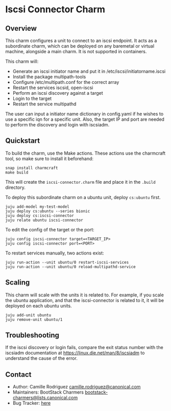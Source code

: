 # Iscsi Connector Charm

## Overview

This charm configures a unit to connect to an iscsi endpoint. It acts as a subordinate
charm, which can be deployed on any baremetal or virtual machine, alongside a main
charm. It is not supported in containers. 

This charm will:
- Generate an iscsi initiator name and put it in /etc/iscsi/initiatorname.iscsi
- Install the package multipath-tools
- Configure /etc/multipath.conf for the correct array
- Restart the services iscsid, open-iscsi
- Perform an iscsi discovery against a target
- Login to the target
- Restart the service multipathd

The user can input a initiator name dictionary in config.yaml if he wishes to use a
specific iqn for a specific unit. Also, the target IP and port are needed to perform
the discovery and login with iscsiadm. 


## Quickstart

To build the charm, use the Make actions. These actions use the charmcraft tool, so make sure to install it beforehand:
```
snap install charmcraft
make build
```
This will create the `iscsi-connector.charm` file and place it in the `.build` directory.

To deploy this subordinate charm on a ubuntu unit, deploy `cs:ubuntu` first.
```
juju add-model my-test-model
juju deploy cs:ubuntu --series bionic
juju deploy cs:iscsi-connector
juju relate ubuntu iscsi-connector
```

To edit the config of the target or the port:
```
juju config iscsi-connector target=<TARGET_IP> 
juju config iscsi-connector port=<PORT>
```

To restart services manually, two actions exist:
```
juju run-action --unit ubuntu/0 restart-iscsi-services
juju run-action --unit ubuntu/0 reload-multipathd-service
```

## Scaling

This charm will scale with the units it is related to. For example, if you scale the ubuntu application, and that the iscsi-connector is related to it, it will be deployed on each ubuntu units. 
```
juju add-unit ubuntu
juju remove-unit ubuntu/1
```

## Troubleshooting

If the iscsi discovery or login fails, compare the exit status number with the
iscsiadm documentation at https://linux.die.net/man/8/iscsiadm to understand the
cause of the error.


## Contact
 - Author: Camille Rodriguez <camille.rodriguez@canonical.com>
 - Maintainers: BootStack Charmers <bootstack-charmers@lists.canonical.com>
 - Bug Tracker: [here](https://bugs.launchpad.net/charm-iscsi-connector)
 